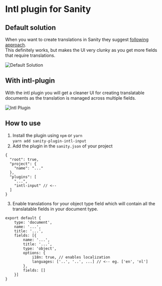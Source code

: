 # Intl plugin for Sanity
## Default solution
When you want to create translations in Sanity they suggest [following approach](https://www.sanity.io/docs/localization).  
This definitely works, but makes the UI very clunky as you get more fields that require translations.  

![Default Solution](https://raw.githubusercontent.com/LiamMartens/sanity-plugin-intl-input/master/doc/img/default-solution.gif)  

## With intl-plugin
With the intl plugin you will get a cleaner UI for creating translatable documents as the translation is managed across multiple fields.  

![Intl Plugin](https://raw.githubusercontent.com/LiamMartens/sanity-plugin-intl-input/master/doc/img/intl-plugin.gif)

## How to use
1. Install the plugin using `npm` or `yarn`  
`yarn add sanity-plugin-intl-input`
2. Add the plugin in the `sanity.json` of your project
```
{
  "root": true,
  "project": {
    "name": "..."
  },
  "plugins": [
    "...",
    "intl-input" // <--
  ]
}
```
3. Enable translations for your object type field which will contain all the translatable fields in your document type.  
```
export default {
    type: 'document',
    name: '...',
    title: '...',
    fields: [{
        name: '...',
        title: '...',
        type: 'object',
        options: {
            i18n: true, // enables localization
            languages: ['..', '..', ...] // <-- eg. ['en', 'nl']
        },
        fields: []
    }]
}
```